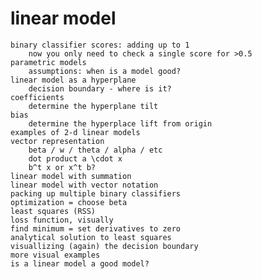 # linear model

    binary classifier scores: adding up to 1
        now you only need to check a single score for >0.5
    parametric models
        assumptions: when is a model good?
    linear model as a hyperplane
        decision boundary - where is it?
    coefficients
        determine the hyperplane tilt
    bias
        determine the hyperplace lift from origin
    examples of 2-d linear models
    vector representation
        beta / w / theta / alpha / etc
        dot product a \cdot x
        b^t x or x^t b?
    linear model with summation
    linear model with vector notation
    packing up multiple binary classifiers
    optimization = choose beta
    least squares (RSS)
    loss function, visually
    find minimum = set derivatives to zero
    analytical solution to least squares
    visuallizing (again) the decision boundary
    more visual examples
    is a linear model a good model?

